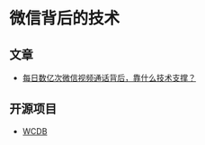 # 微信背后的技术

## 文章
- [每日数亿次微信视频通话背后，靠什么技术支撑？](http://www.infoq.com/cn/articles/wechat-video-call)

## 开源项目
- [WCDB](https://github.com/Tencent/wcdb)